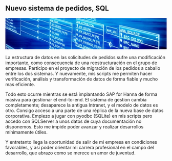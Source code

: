 ## Nuevo sistema de pedidos, SQL

<img src="images/imagen_3.jpg">

La estructura de datos en las solicitudes de pedidos sufre una modificación importante, como consecuencia de una reestructuración en el grupo de empresas. Participo en el proyecto de migración de los pedidos a caballo entre los dos sistemas. Y nuevamente, mis scripts me permiten hacer verificación, análisis y transformación de datos de forma fiable y mucho mas eficiente.

Todo esto ocurre mientras se está implantando SAP for Hanna de forma masiva para gestionar el end-to-end. El sistema de gestion cambia completamente; desaparece la antigua Intranet, y el modelo de datos es otro. Consigo acceso a una parte de una réplica de la nueva base de datos corporativa. Empiezo a jugar con pyodbc (SQLite) en mis scripts pero accedo con SQLServer a unos datos de cuya documentación no disponemos. Esto me impide poder avanzar y realizar desarrollos mínimamente útiles.

Y entretanto llega la oportunidad de salir de mi empresa en condiciones favorables, y así poder orientar mi carrera profesional en el campo del desarrollo, que abrazo como se merece un amor de juventud.

